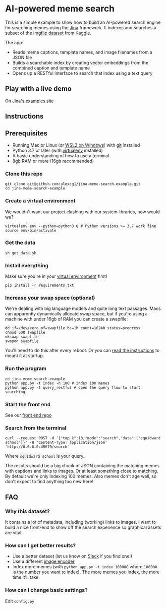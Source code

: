 # AI-powered meme search

This is a simple example to show how to build an AI-powered search engine for searching memes using the [Jina](https://github.com/jina-ai/jina/) framework. It indexes and searches a subset of the [imgflip dataset](https://www.kaggle.com/abhishtagatya/imgflipscraped-memes-caption-dataset) from Kaggle.

The app:

- Reads meme captions, template names, and image filenames from a JSON file
- Builds a searchable index by creating vector embeddings from the combined caption and template name
- Opens up a RESTful interface to search that index using a text query

## Play with a live demo

On [Jina's examples site](http://examples.jina.ai)

## Instructions

## Prerequisites

- Running Mac or Linux (or [WSL2 on Windows](https://docs.microsoft.com/en-us/windows/wsl/install-win10)) with [git](https://git-scm.com/book/en/v2/Getting-Started-Installing-Git) installed
- Python 3.7 or later (with [virtualenv](https://realpython.com/python-virtual-environments-a-primer/) installed)
- A basic understanding of how to use a terminal
- 8gb RAM or more (16gb recommended)

### Clone this repo

```shell
git clone git@github.com:alexcg1/jina-meme-search-example.git
cd jina-meme-search-example
```

### Create a virtual environment

We wouldn't want our project clashing with our system libraries, now would we?

```shell
virtualenv env --python=python3.8 # Python versions >= 3.7 work fine
source env/bin/activate
```

### Get the data

```shell
sh get_data.sh
```

### Install everything

Make sure you're in your [virtual environment](#create-a-virtual-environment) first!

```shell
pip install -r requirements.txt
```

### Increase your swap space (optional)

We're dealing with big language models and quite long text passages. Macs can apparently dynamically allocate swap space, but if you're using a machine with under 16gb of RAM you can create a swapfile:

```shell
dd if=/dev/zero of=swapfile bs=1M count=10240 status=progress
chmod 600 swapfile
mkswap swapfile
swapon swapfile
```

You'll need to do this after every reboot. Or you can [read the instructions](https://wiki.archlinux.org/title/Swap#Manually) to mount it at startup.

### Run the program

```shell
cd jina-meme-search-example
python app.py -t index -n 100 # index 100 memes
python app.py -t query_restful # open the query flow to start searching
```

### Start the front end

See our [front end repo](https://github.com/alexcg1/jina-meme-search-frontend)

### Search from the terminal

```shell
curl --request POST -d '{"top_k":10,"mode":"search","data":["squidward school"]}' -H 'Content-Type: application/json' 'http://0.0.0.0:45679/search'
```

Where `squidward school` is your query.

The results should be a big chunk of JSON containing the matching memes with captions and links to images. Or at least something close to matching. By default we're only indexing 100 memes. Also memes don't age well, so don't expect to find anything too new here!

## FAQ

### Why this dataset?

It contains a lot of metadata, including (working) links to images. I want to build a nice front-end to show off the search experience so graphical assets are vital. 

### How can I get better results?

- Use a better dataset (let us know on [Slack](https://slack.jina.ai) if you find one!)
- Use a different [image encoder](https://github.com/jina-ai/executors/tree/main/jinahub/encoders/image)
- Index more memes (with `python app.py -t index 100000` where `100000` is the number you want to index). The more memes you index, the more time it'll take

### How can I change basic settings?

Edit `config.py`
